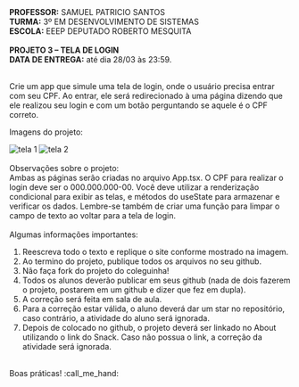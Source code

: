 <div>
    <strong>PROFESSOR:</strong> SAMUEL PATRICIO SANTOS<br>
    <strong>TURMA:</strong> 3º EM DESENVOLVIMENTO DE SISTEMAS<br>
    <strong>ESCOLA:</strong> EEEP DEPUTADO ROBERTO MESQUITA
</div><br>

<div>
    <strong>PROJETO 3 – TELA DE LOGIN</strong><br>
    <strong>DATA DE ENTREGA:</strong> até dia 28/03 às 23:59.
</div><br>

<div>
    <p>Crie um app que simule uma tela de login, onde o usuário precisa entrar com seu CPF. Ao entrar, ele será redirecionado à uma página dizendo que ele realizou seu login e com um botão perguntando se aquele é o CPF correto.</p>
    <p>Imagens do projeto:</p>
    <img src="https://i.imgur.com/QTtQ5pb.png" alt="tela 1">
    <img src="https://i.imgur.com/Ssa92oh.png" alt="tela 2">
</div><br>

<div>
  Observações sobre o projeto:<br>
  Ambas as páginas serão criadas no arquivo App.tsx. O CPF para realizar o login deve ser o 000.000.000-00. Você deve utilizar a renderização condicional para exibir as telas, e métodos do useState para armazenar e verificar os dados. Lembre-se também de criar uma função para limpar o campo de texto ao voltar para a tela de login.
  
</div><br>

<div>
    Algumas informações importantes:
    <ol>
        <li>Reescreva todo o texto e replique o site conforme mostrado na imagem.</li>
        <li>Ao termino do projeto, publique todos os arquivos no seu github.</li>
        <li>Não faça fork do projeto do coleguinha!</li>
        <li>Todos os alunos deverão publicar em seus github (nada de dois fazerem o projeto, postarem em um github e dizer que fez em dupla).</li>
        <li>A correção será feita em sala de aula.</li>
        <li>Para a correção estar válida, o aluno deverá dar um star no repositório, caso contrário, a atividade do aluno será ignorada.</li>
        <li>Depois de colocado no github, o projeto deverá ser linkado no About utilizando o link do Snack. Caso não possua o link, a correção da atividade será ignorada.</li>
    </ol> 
</div>
<br>
<div>
    Boas práticas! :call_me_hand:
</div>
